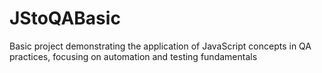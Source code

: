 # JStoQABasic
Basic project demonstrating the application of JavaScript concepts in QA practices, focusing on automation and testing fundamentals

